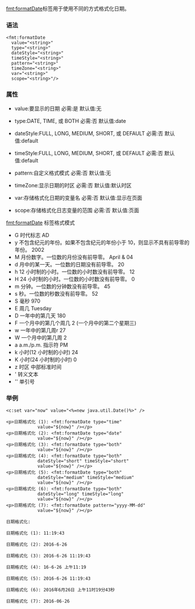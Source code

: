 <fmt:formatDate>标签用于使用不同的方式格式化日期。

### 语法
```
<fmt:formatDate
  value="<string>"
  type="<string>"
  dateStyle="<string>"
  timeStyle="<string>"
  pattern="<string>"
  timeZone="<string>"
  var="<string>"
  scope="<string>"/>
```

### 属性
- value:要显示的日期
    必需:是
    默认值:无

- type:DATE, TIME, 或 BOTH
    必需:否
    默认值:date

- dateStyle:FULL, LONG, MEDIUM, SHORT, 或 DEFAULT
    必需:否
    默认值:default

- timeStyle:FULL, LONG, MEDIUM, SHORT, 或 DEFAULT
    必需:否
    默认值:default

- pattern:自定义格式模式
    必需:否
    默认值:无

- timeZone:显示日期的时区
    必需:否
    默认值:默认时区

- var:存储格式化日期的变量名
    必需:否
    默认值:显示在页面

- scope:存储格式化日志变量的范围
    必需:否
    默认值:页面

<fmt:formatDate> 标签格式模式
- G
    时代标志
    AD
- y
    不包含纪元的年份。如果不包含纪元的年份小于 10，则显示不具有前导零的年份。
    2002
- M
    月份数字。一位数的月份没有前导零。
    April & 04
- d
    月中的某一天。一位数的日期没有前导零。
    20
- h
    12 小时制的小时。一位数的小时数没有前导零。
    12
- H
    24 小时制的小时。一位数的小时数没有前导零。
    0
- m
    分钟。一位数的分钟数没有前导零。
    45
- s
    秒。一位数的秒数没有前导零。
    52
- S
    毫秒
    970
- E
    周几
    Tuesday
- D
    一年中的第几天
    180
- F
    一个月中的第几个周几
    2 (一个月中的第二个星期三)
- w
    一年中的第几周r
    27
- W
    一个月中的第几周
    2
- a
    a.m./p.m. 指示符
    PM
- k
    小时(12 小时制的小时)
    24
- K
    小时(24 小时制的小时)
    0
- z
    时区
    中部标准时间
- '
    转义文本
- ''
    单引号

### 举例
```
<c:set var="now" value="<%=new java.util.Date()%>" />

<p>日期格式化 (1): <fmt:formatDate type="time"
            value="${now}" /></p>
<p>日期格式化 (2): <fmt:formatDate type="date"
            value="${now}" /></p>
<p>日期格式化 (3): <fmt:formatDate type="both"
            value="${now}" /></p>
<p>日期格式化 (4): <fmt:formatDate type="both"
            dateStyle="short" timeStyle="short"
            value="${now}" /></p>
<p>日期格式化 (5): <fmt:formatDate type="both"
            dateStyle="medium" timeStyle="medium"
            value="${now}" /></p>
<p>日期格式化 (6): <fmt:formatDate type="both"
            dateStyle="long" timeStyle="long"
            value="${now}" /></p>
<p>日期格式化 (7): <fmt:formatDate pattern="yyyy-MM-dd"
            value="${now}" /></p>

日期格式化:

日期格式化 (1): 11:19:43

日期格式化 (2): 2016-6-26

日期格式化 (3): 2016-6-26 11:19:43

日期格式化 (4): 16-6-26 上午11:19

日期格式化 (5): 2016-6-26 11:19:43

日期格式化 (6): 2016年6月26日 上午11时19分43秒

日期格式化 (7): 2016-06-26
```
